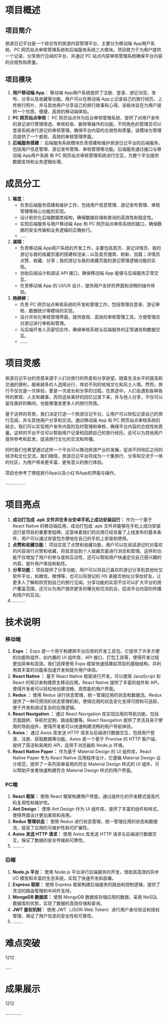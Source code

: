 # 项目概述

## 项目简介

旅游日记平台是一个综合性的旅游内容管理平台，主要分为移动端 App用户系统、PC 网页站点审核管理系统和后端服务系统三大模块。项目致力于为用户提供一个记录、分享旅行见闻的平台，并通过 PC 站点内容审核管理系统确保平台内容的合规性和质量。

## 项目模块

1. **用户移动端 App：** 移动端 App用户系统提供了注册、登录、游记浏览、发布、分享以及收藏等功能。用户可以在移动端 App上记录自己的旅行经历、上传旅行照片，并与其他用户分享自己的旅行故事和心得。该板块旨在为用户提供一个优质、便捷、高效的移动端体验。
2. **PC 网页站点审核：** PC 网页站点作为后台审核管理系统，提供了对用户发布的游记进行管理筛选、审核检查、删除等操作的功能。不同角色的管理员可以登录系统进行游记的审核管理，确保平台内容的合规性和质量。该模块为管理员提供了一个直观、高效的审核管理界面。
3. **后端服务搭建：** 后端服务系统模块负责搭建和维护旅游日记平台的后端服务，包括用户信息管理、游记发布管理、审核管理等功能。后端服务通过接口与移动端 App用户系统 和 PC 网页站点审核管理系统进行交互，为整个平台提供数据支持和业务逻辑处理。

# 成员分工

1. **喻昆：**
   - 负责后端服务搭建和维护工作，包括用户信息管理、游记发布管理、审核管理等核心功能的实现。
   - 设计和优化后端数据库结构，确保数据存储和查询的高效性和稳定性。
   - 实现后端服务与用户移动端 App 和 PC 网页站点审核系统的接口，确保数据的安全传输和业务逻辑的正确执行。
   - .....
2. **谌翔：**
   - 负责移动端 App用户系统的开发工作，主要包括首页、游记详情页、我的游记与我的收藏页面的搭建和渲染；以及首页搜索、刷新、加载；详情页点赞、收藏、分享；我的游记与我的收藏页面的游记管理逻辑功能的实现。
   - 协助后端设计和调试 API 接口，确保移动端 App 能够与后端服务正常交互。
   - 负责移动端 App 的 UI/UX 设计，提供用户友好的界面和流畅的操作体验。
3. **杨婷婷：**
   - 负责 PC 网页站点审核系统的开发和管理工作，包括管理员登录、游记审核、数据统计等模块的实现。
   - 设计并优化审核管理界面，提供直观、高效的审核管理工具，方便管理员对游记进行审核和管理。
   - 与后端开发人员密切合作，确保审核系统与后端服务的正常通信和数据交互。
   - ......

# 项目灵感

旅游日记平台的灵感来源于人们对旅行的热爱和分享欲望。随着生活水平的提高和交通的便利，越来越多的人选择出行，体验不同的地域文化和风土人情。然而，旅行不仅仅是一次体验，更是一次成长和分享的过程。在旅途中，人们会遇到各种各样的景观、人文和趣事，而将这些美好的回忆记录下来，并与他人分享，不仅可以留住美好的瞬间，也能够激发更多人的旅行热情。

基于这样的背景，我们决定打造一个旅游日记平台，让用户可以轻松记录自己的旅行见闻，并与其他用户分享和交流。通过移动端 App 和 PC 网页站点审核系统的结合，我们可以实现用户发布内容的及时管理和审核，确保平台内容的合规性和质量。这样的平台不仅可以帮助用户记录和回顾自己的旅行经历，还可以为其他用户提供参考和启发，促进旅行文化的交流和传播。

同时我们也希望通过这样一个平台可以推动旅游产业的发展，促进不同地区之间的经济和文化交流。我们相信，旅游日记平台将成为一个集旅行、分享和交流于一体的社区，为用户带来更丰富、更有意义的旅行体验。

项目也参考了携程旅行App以及小红书App的界面与操作。

................

# 项目亮点

1. **成功打包成 .apk 文件并在多台安卓手机上成功安装运行：** 作为一个基于 React Native 的移动端应用，成功打包成 .apk 文件并能够在手机上成功安装运行是项目的重要里程碑。这意味着我们的应用已经具备了上线发布的基本条件，用户可以通过安装包方便地在自己的手机上安装和使用。
2. **点赞和收藏功能：** 项目实现了点赞和收藏功能，用户可以在阅读游记时对喜欢的内容进行点赞和收藏，将其添加到个人收藏页面进行浏览和管理。这样的功能不仅增加了用户的参与度和互动性，还可以帮助用户快速定位自己感兴趣的内容，提升用户体验和粘性。
3. **分享功能：** 项目提供了分享功能，用户可以将自己喜欢的游记分享到其他社交软件平台，如微信、微博等，也可以将游记的 H5 承接页地址分享给好友，让更多人了解和欣赏到自己的旅行见闻。分享功能的实现不仅可以扩大平台的用户覆盖范围，还可以为用户提供更多的曝光和交流机会，促进平台内容的传播和用户的互动。
4. ..........

# 技术说明

### 移动端

1. **Expo ：** Expo 是一个用于构建跨平台应用的开发工具包，它提供了许多方便的功能和组件，如内置的 UI 组件库、API 接口、打包工具等，使得开发过程更加简单和高效。我们选择使用 Expo 框架快速搭建起项目的基础结构，并利用其丰富的功能来加速开发和提升用户体验。
2. **React Native ：** 基于 React Native 框架进行开发，可以使用 JavaScript 和 React 的知识来构建原生移动应用。React Native 提供了丰富的组件和 API，使得开发者可以轻松地创建流畅、高性能的用户界面。
3. **Redux ：** 使用 Redux 进行状态管理，统一管理应用的状态和数据流。Redux 提供了一种可预测的状态管理机制，使得应用的状态变化变得可控和可追踪，便于开发和调试复杂的应用逻辑。
4. **React Navigation ：** 通过 React Navigation 库实现应用的导航功能，包括页面跳转、导航栏定制、路由配置等。React Navigation 提供了灵活且易于使用的导航组件，使得开发者可以快速构建流畅的用户导航体验。
5. **Axios：** 通过 Axios 库发送 HTTP 请求与后端进行数据交互，包括用户登录、注册、获取数据等功能。Axios 是一个基于 Promise 的 HTTP 客户端，提供了简洁和易用的 API，适用于浏览器和 Node.js 环境。
6. **React Native Paper：** 作为基于 Material Design 的 UI 组件库，React Native Paper 专为 React Native 应用程序设计，它遵循 Material Design 设计规范，提供了一系列简单易用的符合 Material Design 样式的 UI 组件，可以帮助开发者快速构建符合 Material Design 样式的用户界面。

### PC端

1. **React 框架：** 使用 React 框架构建用户界面，通过组件化的开发模式提高代码复用性和维护性。
2. **Ant Design：** 使用 Ant Design 作为 UI 组件库，提供了丰富的组件和样式，使得界面设计更加美观和易用。
3. **Redux 管理状态：** 使用 Redux 进行状态管理，统一管理应用的状态和数据流，提高了应用的可维护性和可扩展性。
4. **Axios 发送 HTTP 请求：** 使用 Axios 库发送 HTTP 请求与后端进行数据交互，保证了数据的安全传输和可靠性。
5. .........

### 后端

1. **Node.js 平台：** 使用 Node.js 平台进行后端服务的开发，借助其高效的异步 I/O 模型和丰富的生态系统，实现了快速开发和部署。
2. **Express 框架：** 使用 Express 框架构建后端服务的路由和控制逻辑，提供了灵活的路由管理和中间件支持。
3. **MongoDB 数据库：** 使用 MongoDB 数据库存储应用的数据，采用 NoSQL 数据库的优势，实现了数据的高效存储和查询。
4. **JWT 鉴权机制：** 使用 JWT（JSON Web Token）进行用户身份验证和授权管理，保证了用户信息的安全性和可靠性。
5. ........

# 难点突破

1212

.....

# 成果展示

1212

.............
